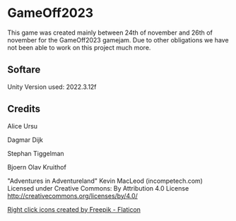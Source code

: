 # GameOff2023
This game was created mainly between 24th of november and 26th of november for the GameOff2023 gamejam. Due to other obligations we have not been able to work on this project much more.
## Softare
Unity Version used: 2022.3.12f

## Credits
Alice Ursu

Dagmar Dijk

Stephan Tiggelman

Bjoern Olav Kruithof


"Adventures in Adventureland" Kevin MacLeod (incompetech.com)
Licensed under Creative Commons: By Attribution 4.0 License
http://creativecommons.org/licenses/by/4.0/

<a href="https://www.flaticon.com/free-icons/right-click" title="right click icons">Right click icons created by Freepik - Flaticon</a>
